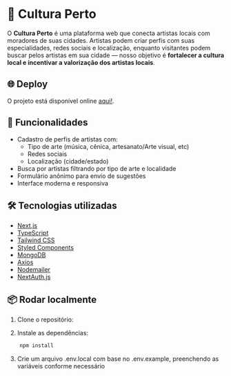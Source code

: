 # 🎨 Cultura Perto

O **Cultura Perto** é uma plataforma web que conecta artistas locais com moradores de suas cidades. Artistas podem criar perfis com suas especialidades, redes sociais e localização, enquanto visitantes podem buscar pelos artistas em sua cidade — nosso objetivo é **fortalecer a cultura local e incentivar a valorização dos artistas locais**.

## 🌐 Deploy
O projeto está disponível online [aqui!](https://cultura-perto.vercel.app).  

## 🚀 Funcionalidades

- Cadastro de perfis de artistas com:
  - Tipo de arte (música, cênica, artesanato/Arte visual, etc)
  - Redes sociais
  - Localização (cidade/estado)
- Busca por artistas filtrando por tipo de arte e localidade
- Formulário anônimo para envio de sugestões
- Interface moderna e responsiva

## 🛠️ Tecnologias utilizadas

- [Next.js](https://nextjs.org/)
- [TypeScript](https://www.typescriptlang.org/)
- [Tailwind CSS](https://tailwindcss.com/)
- [Styled Components](https://styled-components.com/)
- [MongoDB](https://www.mongodb.com/)
- [Axios](https://axios-http.com/)
- [Nodemailer](https://nodemailer.com/about/)
- [NextAuth.js](https://next-auth.js.org/)



## 📦 Rodar localmente

1. Clone o repositório:

2. Instale as dependências:
```bash
    npm install
```
3. Crie um arquivo .env.local com base no .env.example, preenchendo as variáveis conforme necessário 
